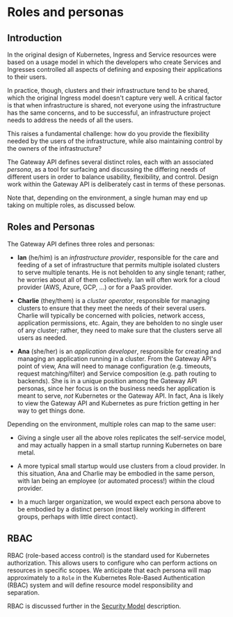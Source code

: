 # Roles and personas

## Introduction

In the original design of Kubernetes, Ingress and Service resources were based
on a usage model in which the developers who create Services and Ingresses
controlled all aspects of defining and exposing their applications to their
users.

In practice, though, clusters and their infrastructure tend to be shared,
which the original Ingress model doesn't capture very well. A critical factor
is that when infrastructure is shared, not everyone using the infrastructure
has the same concerns, and to be successful, an infrastructure project needs
to address the needs of all the users.

This raises a fundamental challenge: how do you provide the flexibility needed
by the users of the infrastructure, while also maintaining control by the
owners of the infrastructure?

The Gateway API defines several distinct roles, each with an associated
_persona_, as a tool for surfacing and discussing the differing needs of
different users in order to balance usability, flexibility, and control.
Design work within the Gateway API is deliberately cast in terms of these
personas.

Note that, depending on the environment, a single human may end up taking on
multiple roles, as discussed below.

## Roles and Personas

The Gateway API defines three roles and personas:

* **Ian**<a name="ian"></a> (he/him) is an _infrastructure provider_,
  responsible for the care and feeding of a set of infrastructure that permits
  multiple isolated clusters to serve multiple tenants. He is not beholden to
  any single tenant; rather, he worries about all of them collectively. Ian
  will often work for a cloud provider (AWS, Azure, GCP, ...) or for a PaaS
  provider.

* **Charlie**<a name="charlie"></a> (they/them) is a _cluster operator_,
  responsible for managing clusters to ensure that they meet the needs of
  their several users. Charlie will typically be concerned with policies,
  network access, application permissions, etc. Again, they are beholden to no
  single user of any cluster; rather, they need to make sure that the clusters
  serve all users as needed.

* **Ana**<a name="ana"></a> (she/her) is an _application developer_,
  responsible for creating and managing an application running in a cluster.
  From the Gateway API's point of view, Ana will need to manage configuration
  (e.g. timeouts, request matching/filter) and Service composition (e.g. path
  routing to backends). She is in a unique position among the Gateway API
  personas, since her focus is on the business needs her application is meant
  to serve, _not_ Kubernetes or the Gateway API. In fact, Ana is likely to
  view the Gateway API and Kubernetes as pure friction getting in her way to
  get things done.

Depending on the environment, multiple roles can map to the same user:

- Giving a single user all the above roles replicates the self-service model,
  and may actually happen in a small startup running Kubernetes on bare metal.

- A more typical small startup would use clusters from a cloud provider. In
  this situation, Ana and Charlie may be embodied in the same person, with Ian
  being an employee (or automated process!) within the cloud provider.

- In a much larger organization, we would expect each persona above to be
  embodied by a distinct person (most likely working in different groups,
  perhaps with little direct contact).

## RBAC

RBAC (role-based access control) is the standard used for Kubernetes
authorization. This allows users to configure who can perform actions on
resources in specific scopes. We anticipate that each persona will map
approximately to a `Role` in the Kubernetes Role-Based Authentication (RBAC)
system and will define resource model responsibility and separation.

RBAC is discussed further in the [Security Model] description.

[Security Model]: /concepts/security-model#rbac
